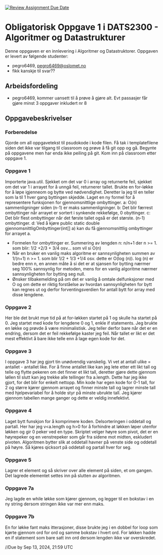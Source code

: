 [![Review Assignment Due Date](https://classroom.github.com/assets/deadline-readme-button-22041afd0340ce965d47ae6ef1cefeee28c7c493a6346c4f15d667ab976d596c.svg)](https://classroom.github.com/a/VjzRkYWj)
# Obligatorisk Oppgave 1 i DATS2300 - Algoritmer og Datastrukturer

Denne oppgaven er en innlevering i Algoritmer og Datastruktorer.
Oppgaven er levert av følgende studenter:
* pegro6469, pegro6469@oslomet.no
* fikk kanskje til svar??

## Arbeidsfordeling
* pegro6469, kommer uansett til å prøve å gjøre alt. Evt passasjer får gjøre minst 3 oppgaver inkludert nr 8

## Oppgavebeskrivelser

### Forberedelse
Gjorde om all oppgavetekst til psudokode i kode filen. Få tak i templatefilene siden det ikke var tilgang til classroom og prøve å få git opp og gå. Begynte på oppgavene men har enda ikke peiling på git. Kom inn på classroom etter oppgave 1.

### Oppgave 1
Importerte java.util. Sjekket om det var 0 i array og returnerte feil, sjekket om det var 1 i arrayet for å unngå feil, returnerer tallet. Brukte en for-løkke for å løpe igjenneom og bytte ved nødvendighet. Deretter la jeg til en teller som la til 1 hver gang byttingen skjedde. Laget en ny formel for å representere funksjonen for gjennomsnittlige ombyttinger.
a: O(n) sammenligninger siden (n-1) er maks sammenligninger.
b: Det blir færrest ombyttinger når arrayet er sortert i synkende rekkefølge, 0 obyttinger.
c: Det blir flest ombyttinger når det første tallet også er det største. (n-1) ombyttinger.
d: Ved å kjøre public static double gjennomsnittligOmbyttinger(int[] a) kan du få gjennomsnittlig ombyttinger for arrayet a. 
- Formelen for ombyttinger er. Summering av lengden n: n/n+1 der n >= 1. som blir: 1/2 +2/3 + 3/4 osv... som vil si O(n)
- Når en bruker en vanlig maks algoritme er sannsynligheten summen av 1/(n+1) n >= 1. som blir 1/2 + 1/3 +1/4 osv. dette er O(log (n)). log (n) er bedre enn n, en annen måte å si det er at sjansen for bytting nærmer seg 100% sannsynlig for metoden, mens for en vanlig algoritme nærmer sannsynligheten for bytting seg null.
- Ønsker tilbakemelding på om det er vanlig å omtale delfunksjoner med O og om dette er riktig forståelse av hvordan sannsynligheten for bytt kan regnes ut og derfor forventingsverdien for antall bytt for array med disse lengdene.


### Oppgave 2
Her ble det brukt mye tid på at for-løkken startet på 1 og skulle ha startet på 0. Jeg startet med kode for lengdene 0 og 1, enkle if statements. Jeg brukte en løkke og prøvde å være minimalistisk. Jeg teller derfor bare når det er en endring, dersom det er feil rekkefølge kaster jeg feil. Når tallet er likt er det mest effektivt å bare ikke telle enn å lage egen kode for det. 

### Oppgave 3
I oppgave 3 har jeg gjort tin unødvendig vanskelig. Vi vet at antall ulike = antallet - antallet like. For å finne antallet like kan jeg lete etter ett likt tall og telle og flytte pekeren om det finner et likt tall, deretter gjøre dette gjennom løllen til slutt kan jeg trekke alle tellinger fra a.length. Dette har jeg ikke gjort, for det blir for enkelt nettopp. Min kode har egen kode for 0-1 tall, for 2 og større kjører gjennom arrayet og finner minste tall og lagrer minste tall med hjelpevariabel for å holde styr på minste ubrukte tall. Jeg kjører gjennom tabellen mange ganger og dette er veldig innefektivt.

### Oppgave 4
Laget bytt funskjon for å komprimere koden. Delsorteringen i oddetall og partall. Her har jeg v<a.length og h>0 for å forhindre at løkken løper utenfor løkken og gir 0 peker ved en type. Skriptet velger høyre som pivot, det er en høyrepeker og en venstrepeker som går fra sidene mot midten, eskludert pivoten. Algoritmen bytter slik at oddetall havner på venste side og oddetall på høyre. Så kjøres qicksort på oddetall og partall hver for seg. 

### Oppgave 5
Lagrer et element og så skriver over alle element på siden, et om gangen.  Det lagrede elementet settes inn på slutten av algoritmen.

### Oppgave 7a
Jeg lagde en while løkke som kjører gjennom, og legger til en bokstav i en ny string dersom stringen ikke var mer enn maks.  

### Oppgave 7b
En for løkke fant maks itterasjoner, disse brukte jeg i en dobbel for loop som kjørte gjennom ord for ord og samme bokstav i hvert ord. For løkken hadde en if statement som bare satt inn ord dersom lengden ikke var overskredet.


//Due by Sep 13, 2024, 21:59 UTC